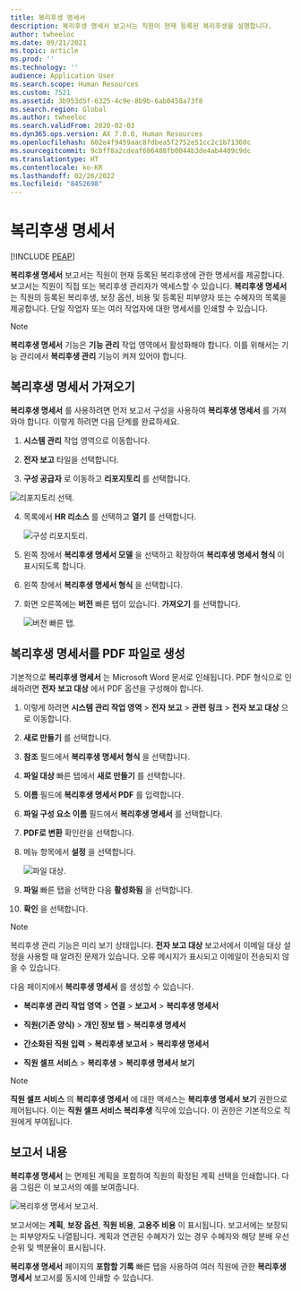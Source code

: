 ```yaml
---
title: 복리후생 명세서
description: 복리후생 명세서 보고서는 직원이 현재 등록된 복리후생을 설명합니다.
author: twheeloc
ms.date: 09/21/2021
ms.topic: article
ms.prod: ''
ms.technology: ''
audience: Application User
ms.search.scope: Human Resources
ms.custom: 7521
ms.assetid: 3b953d5f-6325-4c9e-8b9b-6ab0458a73f8
ms.search.region: Global
ms.author: twheeloc
ms.search.validFrom: 2020-02-03
ms.dyn365.ops.version: AX 7.0.0, Human Resources
ms.openlocfilehash: 602e4f9459aac8fdbea5f2752e51cc2c1b71360c
ms.sourcegitcommit: 9cbff8a2cdeaf606488fb0044b3de4ab4409c9dc
ms.translationtype: HT
ms.contentlocale: ko-KR
ms.lasthandoff: 02/26/2022
ms.locfileid: "8452698"
---
```

# <a name="benefit-statement"></a>복리후생 명세서


[!INCLUDE [PEAP](../includes/peap-2.md)]

**복리후생 명세서** 보고서는 직원이 현재 등록된 복리후생에 관한 명세서를 제공합니다. 보고서는 직원이 직접 또는 복리후생 관리자가 액세스할 수 있습니다. **복리후생 명세서** 는 직원의 등록된 복리후생, 보장 옵션, 비용 및 등록된 피부양자 또는 수혜자의 목록을 제공합니다. 단일 작업자 또는 여러 작업자에 대한 명세서를 인쇄할 수 있습니다.

> [!NOTE]
**복리후생 명세서** 기능은 **기능 관리** 작업 영역에서 활성화해야 합니다. 이를 위해서는 기능 관리에서 **복리후생 관리** 기능이 켜져 있어야 합니다. 


## <a name="importing-the-benefit-statement"></a>복리후생 명세서 가져오기 

**복리후생 명세서** 를 사용하려면 먼저 보고서 구성을 사용하여 **복리후생 명세서** 를 가져와야 합니다. 이렇게 하려면 다음 단계를 완료하세요.

1.  **시스템 관리** 작업 영역으로 이동합니다.

2.  **전자 보고** 타일을 선택합니다.

3.  **구성 공급자** 로 이동하고 **리포지토리** 를 선택합니다.

  ![리포지토리 선택.](https://user-images.githubusercontent.com/26801678/134203290-7faf7245-ed08-44e9-95a1-a7ba278c42c6.png)

4.  목록에서 **HR 리소스** 를 선택하고 **열기** 를 선택합니다.

    ![구성 리포지토리.](https://user-images.githubusercontent.com/26801678/134203619-b3fd087d-1fe9-45ef-a588-1afedfe38dfd.png)

5.  왼쪽 창에서 **복리후생 명세서 모델** 을 선택하고 확장하여 **복리후생 명세서 형식** 이 표시되도록 합니다.

6.  왼쪽 창에서 **복리후생 명세서 형식** 을 선택합니다.

7.  화면 오른쪽에는 **버전** 빠른 탭이 있습니다. **가져오기** 를 선택합니다.

    ![버전 빠른 탭.](https://user-images.githubusercontent.com/26801678/134203763-f12ef549-e326-400d-ac69-b25fc94af47b.png)

## <a name="generate-the-benefit-statement-as-a-pdf-file"></a>복리후생 명세서를 PDF 파일로 생성

기본적으로 **복리후생 명세서** 는 Microsoft Word 문서로 인쇄됩니다. PDF 형식으로 인쇄하려면 **전자 보고 대상** 에서 PDF 옵션을 구성해야 합니다. 

1. 이렇게 하려면 **시스템 관리 작업 영역** > **전자 보고** > **관련 링크** > **전자 보고 대상** 으로 이동합니다.

1.  **새로 만들기** 를 선택합니다.

2.  **참조** 필드에서 **복리후생 명세서 형식** 을 선택합니다.

3.  **파일 대상** 빠른 탭에서 **새로 만들기** 를 선택합니다.

4.  **이름** 필드에 **복리후생 명세서 PDF** 를 입력합니다.

5.  **파일 구성 요소 이름** 필드에서 **복리후생 명세서** 를 선택합니다.

6.  **PDF로 변환** 확인란을 선택합니다.

7.  메뉴 항목에서 **설정** 을 선택합니다. 

    ![파일 대상.](https://user-images.githubusercontent.com/26801678/134203881-a3f1ebc3-d816-485d-a53b-026cc29cae64.png)

8.  **파일** 빠른 탭을 선택한 다음 **활성화됨** 을 선택합니다.

9.  **확인** 을 선택합니다.
   
> [!NOTE]
> 복리후생 관리 기능은 미리 보기 상태입니다. **전자 보고 대상** 보고서에서 이메일 대상 설정을 사용할 때 알려진 문제가 있습니다. 오류 메시지가 표시되고 이메일이 전송되지 않을 수 있습니다.

다음 페이지에서 **복리후생 명세서** 를 생성할 수 있습니다.

-   **복리후생 관리 작업 영역** > **연결** > **보고서** > **복리후생 명세서**

-   **직원(기존 양식)** > **개인 정보 탭** > **복리후생 명세서**

-   **간소화된 직원 입력** > **복리후생 보고서** > **복리후생 명세서**

-   **직원 셀프 서비스** > **복리후생** > **복리후생 명세서 보기**

> [!NOTE]
>  **직원 셀프 서비스** 의 **복리후생 명세서** 에 대한 액세스는 **복리후생 명세서 보기** 권한으로 제어됩니다. 이는 **직원 셀프 서비스 복리후생** 직무에 있습니다. 이 권한은 기본적으로 직원에게 부여됩니다.

## <a name="report-contents"></a>보고서 내용

**복리후생 명세서** 는 면제된 계획을 포함하여 직원의 확정된 계획 선택을 인쇄합니다. 다음 그림은 이 보고서의 예를 보여줍니다. 

![복리후생 명세서 보고서.](https://user-images.githubusercontent.com/26801678/134204058-61baa318-fede-4795-a256-acdf3217f9f9.png)

보고서에는 **계획**, **보장 옵션**, **직원 비용**, **고용주 비용** 이 표시됩니다. 보고서에는 보장되는 피부양자도 나열됩니다. 계획과 연관된 수혜자가 있는 경우 수혜자와 해당 분배 우선순위 및 백분율이 표시됩니다.

**복리후생 명세서** 페이지의 **포함할 기록** 빠른 탭을 사용하여 여러 직원에 관한 **복리후생 명세서** 보고서를 동시에 인쇄할 수 있습니다.

